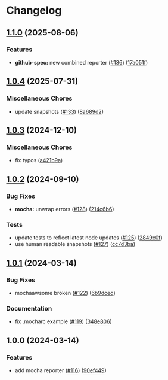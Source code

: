 # Changelog

## [1.1.0](https://github.com/MoLow/reporters/compare/mocha-v1.0.4...mocha-v1.1.0) (2025-08-06)


### Features

* **github-spec:** new combined reporter ([#136](https://github.com/MoLow/reporters/issues/136)) ([17a051f](https://github.com/MoLow/reporters/commit/17a051f4b4a23ad5f2e19aae58c3803970f7ba47))

## [1.0.4](https://github.com/MoLow/reporters/compare/mocha-v1.0.3...mocha-v1.0.4) (2025-07-31)


### Miscellaneous Chores

* update snapshots ([#133](https://github.com/MoLow/reporters/issues/133)) ([8a689d2](https://github.com/MoLow/reporters/commit/8a689d2fd4f1d389aceb1825c9ce82c1069f1dc1))

## [1.0.3](https://github.com/MoLow/reporters/compare/mocha-v1.0.2...mocha-v1.0.3) (2024-12-10)


### Miscellaneous Chores

* fix typos ([a421b9a](https://github.com/MoLow/reporters/commit/a421b9a8b2c78d9df6816994160e5b8d25914b77))

## [1.0.2](https://github.com/MoLow/reporters/compare/mocha-v1.0.1...mocha-v1.0.2) (2024-09-10)


### Bug Fixes

* **mocha:** unwrap errors ([#128](https://github.com/MoLow/reporters/issues/128)) ([214c6b6](https://github.com/MoLow/reporters/commit/214c6b6a2d7bb811f65f1b0d7b7352ab3226193f))


### Tests

* update tests to reflect latest node updates ([#125](https://github.com/MoLow/reporters/issues/125)) ([2849c0f](https://github.com/MoLow/reporters/commit/2849c0f9b57375eb4dc704539fdb331b0b4cd572))
* use human readable snapshots ([#127](https://github.com/MoLow/reporters/issues/127)) ([cc7d3ba](https://github.com/MoLow/reporters/commit/cc7d3baa7b054f82a5580dfe4151d4eb3c9e8dd5))

## [1.0.1](https://github.com/MoLow/reporters/compare/mocha-v1.0.0...mocha-v1.0.1) (2024-03-14)


### Bug Fixes

* mochaawsome broken ([#122](https://github.com/MoLow/reporters/issues/122)) ([6b9dced](https://github.com/MoLow/reporters/commit/6b9dced7219fd24af5d3fe2e810806b265ac1007))


### Documentation

* fix .mocharc example ([#119](https://github.com/MoLow/reporters/issues/119)) ([348e806](https://github.com/MoLow/reporters/commit/348e8060be26632dbdd2df824f92815039cbce75))

## 1.0.0 (2024-03-14)


### Features

* add mocha reporter ([#116](https://github.com/MoLow/reporters/issues/116)) ([90ef449](https://github.com/MoLow/reporters/commit/90ef4490665e19cab1ceebf8a77e78b54e38f668))
